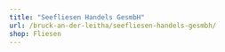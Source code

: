 ```yaml
---
title: "Seefliesen Handels GesmbH"
url: /bruck-an-der-leitha/seefliesen-handels-gesmbh/
shop: Fliesen
---
```

